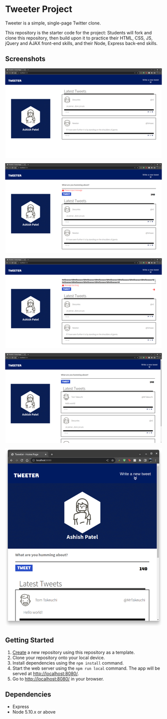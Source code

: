 # Tweeter Project

Tweeter is a simple, single-page Twitter clone.

This repository is the starter code for the project: Students will fork and clone this repository, then build upon it to practice their HTML, CSS, JS, jQuery and AJAX front-end skills, and their Node, Express back-end skills.

## Screenshots

!["Screenshot of Main page"](https://github.com/apatel924/tweeter/blob/master/docs/main-page.png)

!["Screenshot of no message "error" "](https://github.com/apatel924/tweeter/blob/master/docs/no-message-error.png)

!["Screenshot of message too long "error""](https://github.com/apatel924/tweeter/blob/master/docs/message%20too%20long%20error.png)

!["Screenshot of New Tweet"](https://github.com/apatel924/tweeter/blob/master/docs/New-tweet.png)

!["Screenshot of resized page"](https://github.com/apatel924/tweeter/blob/master/docs/portrait-mode.png)



## Getting Started

1. [Create](https://docs.github.com/en/repositories/creating-and-managing-repositories/creating-a-repository-from-a-template) a new repository using this repository as a template.
2. Clone your repository onto your local device.
3. Install dependencies using the `npm install` command.
3. Start the web server using the `npm run local` command. The app will be served at <http://localhost:8080/>.
4. Go to <http://localhost:8080/> in your browser.

## Dependencies

- Express
- Node 5.10.x or above
